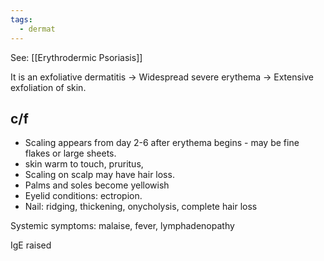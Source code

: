 ```yaml
---
tags:
  - dermat
---
```

See: [[Erythrodermic Psoriasis]]

It is an exfoliative dermatitis -> Widespread severe erythema -> Extensive exfoliation of skin.

## c/f
- Scaling appears from day 2-6 after erythema begins - may be fine flakes or large sheets.
- skin warm to touch, pruritus,
- Scaling on scalp may have hair loss.
- Palms and soles become yellowish
- Eyelid conditions: ectropion.
- Nail: ridging, thickening, onycholysis, complete hair loss

Systemic symptoms: malaise, fever, lymphadenopathy

IgE raised

